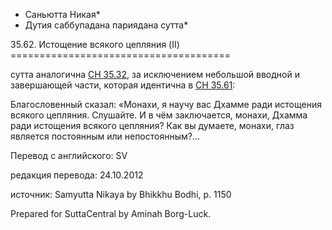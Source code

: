 * Саньютта Никая*
* Дутия саббупадана париядана сутта*

35\.62\. Истощение всякого цепляния \(II\)
\=\=\=\=\=\=\=\=\=\=\=\=\=\=\=\=\=\=\=\=\=\=\=\=\=\=\=\=\=\=\=\=\=\=\=\=\=\=

сутта аналогична [СН 35\.32](/sn35\.32/ru/sv), за исключением небольшой вводной и завершающей части, которая идентична в [СН 35\.61](/sn35\.61/ru/sv):

Благословенный сказал: «Монахи, я научу вас Дхамме ради истощения всякого цепляния\. Слушайте\. И в чём заключается, монахи, Дхамма ради истощения всякого цепляния? Как вы думаете, монахи, глаз является постоянным или непостоянным?…

Перевод с английского: SV

редакция перевода: 24\.10\.2012

источник: Samyutta Nikaya by Bhikkhu Bodhi, p\. 1150

Prepared for SuttaCentral by Aminah Borg\-Luck\.